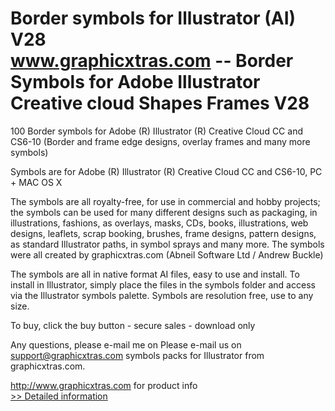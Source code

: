 # Border symbols for Illustrator (AI) V28<br />www.graphicxtras.com -- Border Symbols for Adobe Illustrator Creative cloud Shapes Frames V28

100 Border symbols for Adobe (R) Illustrator (R) Creative Cloud CC and CS6-10 (Border and frame edge designs, overlay frames and many more symbols)

Symbols are for Adobe (R) Illustrator (R) Creative Cloud CC and CS6-10, PC + MAC OS X

The symbols are all royalty-free, for use in commercial and hobby projects; the symbols can be used for many different designs such as packaging, in illustrations, fashions, as overlays, masks, CDs, books, illustrations, web designs, leaflets, scrap booking, brushes, frame designs, pattern designs, as standard Illustrator paths, in symbol sprays and many more. The symbols were all created by graphicxtras.com (Abneil Software Ltd / Andrew Buckle)

The symbols are all in native format AI files, easy to use and install. To install in Illustrator, simply place the files in the symbols folder and access via the Illustrator symbols palette. Symbols are resolution free, use to any size.



To buy, click the buy button - secure sales - download only


Any questions, please e-mail me on Please e-mail us on support@graphicxtras.com
symbols packs for Illustrator from graphicxtras.com.

http://www.graphicxtras.com for product info<br />[>> Detailed information](https://secure.shareit.com/shareit/product.html?productid=300236403&affiliateid=200057808)